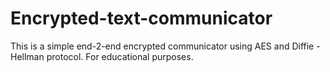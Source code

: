 # Encrypted-text-communicator
This is a simple end-2-end encrypted communicator using AES and Diffie - Hellman protocol.
For educational purposes.
